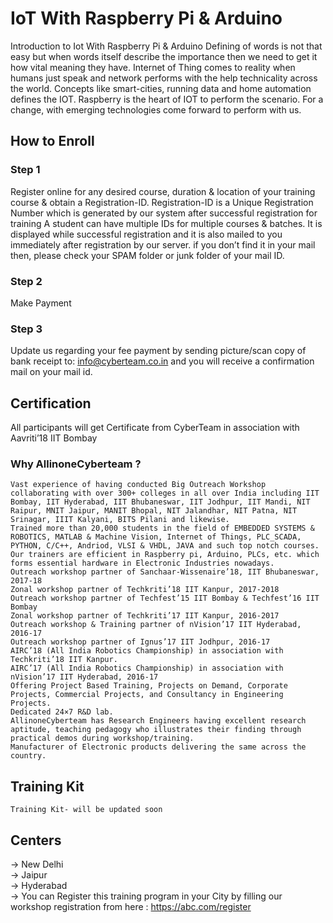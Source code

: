 # IoT With Raspberry Pi & Arduino

Introduction to Iot With Raspberry Pi & Arduino
Defining of words is not that easy but when words itself describe the importance then we need to get it how vital meaning they have. Internet of Thing comes to reality when humans just speak and network performs with the help technicality across the world. Concepts like smart-cities, running data and home automation defines the IOT. Raspberry is the heart of IOT to perform the scenario.
For a change, with emerging technologies come forward to perform with us.

## How to Enroll

### Step 1 <br>
Register online for any desired course, duration & location of your training course & obtain a Registration-ID. Registration-ID is a Unique Registration Number which is generated by our system after successful registration for training A student can have multiple IDs for multiple courses & batches. It is displayed while successful registration and it is also mailed to you immediately after registration by our server. if you don’t find it in your mail then, please check your SPAM folder or junk folder of your mail ID.
<br>
### Step 2<br>
Make Payment
<br>
### Step 3
Update us regarding your fee payment by sending picture/scan copy of bank receipt to: info@cyberteam.co.in and you will receive a confirmation mail on your mail id.

## Certification

All participants will get Certificate from CyberTeam in association with Aavriti’18 IIT Bombay <br>
### Why AllinoneCyberteam ? <br>

    Vast experience of having conducted Big Outreach Workshop collaborating with over 300+ colleges in all over India including IIT Bombay, IIT Hyderabad, IIT Bhubaneswar, IIT Jodhpur, IIT Mandi, NIT Raipur, MNIT Jaipur, MANIT Bhopal, NIT Jalandhar, NIT Patna, NIT Srinagar, IIIT Kalyani, BITS Pilani and likewise.
    Trained more than 20,000 students in the field of EMBEDDED SYSTEMS & ROBOTICS, MATLAB & Machine Vision, Internet of Things, PLC_SCADA, PYTHON, C/C++, Andriod, VLSI & VHDL, JAVA and such top notch courses.
    Our trainers are efficient in Raspberry pi, Arduino, PLCs, etc. which forms essential hardware in Electronic Industries nowadays.
    Outreach workshop partner of Sanchaar-Wissenaire’18, IIT Bhubaneswar, 2017-18
    Zonal workshop partner of Techkriti’18 IIT Kanpur, 2017-2018
    Outreach workshop partner of Techfest’15 IIT Bombay & Techfest’16 IIT Bombay
    Zonal workshop partner of Techkriti’17 IIT Kanpur, 2016-2017
    Outreach workshop & Training partner of nVision’17 IIT Hyderabad, 2016-17
    Outreach workshop partner of Ignus’17 IIT Jodhpur, 2016-17
    AIRC’18 (All India Robotics Championship) in association with Techkriti’18 IIT Kanpur.
    AIRC’17 (All India Robotics Championship) in association with nVision’17 IIT Hyderabad, 2016-17
    Offering Project Based Training, Projects on Demand, Corporate Projects, Commercial Projects, and Consultancy in Engineering Projects.
    Dedicated 24×7 R&D lab.
    AllinoneCyberteam has Research Engineers having excellent research aptitude, teaching pedagogy who illustrates their finding through practical demos during workshop/training.
    Manufacturer of Electronic products delivering the same across the country.


## Training Kit 
    Training Kit- will be updated soon

## Centers
  -> New Delhi <br>
  -> Jaipur <br>
  -> Hyderabad <br>
  -> You can Register this training program in your City by filling our workshop registration from here : https://abc.com/register


